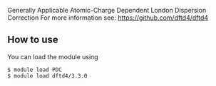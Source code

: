 Generally Applicable Atomic-Charge Dependent London Dispersion Correction
For more information see: https://github.com/dftd4/dftd4

## How to use

You can load the module using
```
$ module load PDC
$ module load dftd4/3.3.0
```
